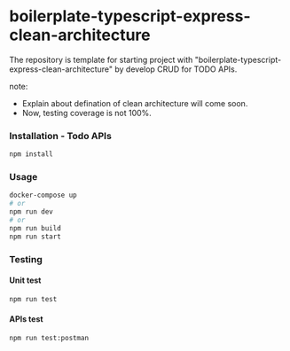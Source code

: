 # boilerplate-typescript-express-clean-architecture
The repository is template for starting project with "boilerplate-typescript-express-clean-architecture" by develop CRUD for TODO APIs.

note: 
- Explain about defination of clean architecture will come soon.
- Now, testing coverage is not 100%.

### Installation - Todo APIs

```bash
npm install
```

### Usage

```bash
docker-compose up
# or
npm run dev
# or
npm run build
npm run start
```

### Testing

#### Unit test

```bash
npm run test
```

#### APIs test

```bash
npm run test:postman
```